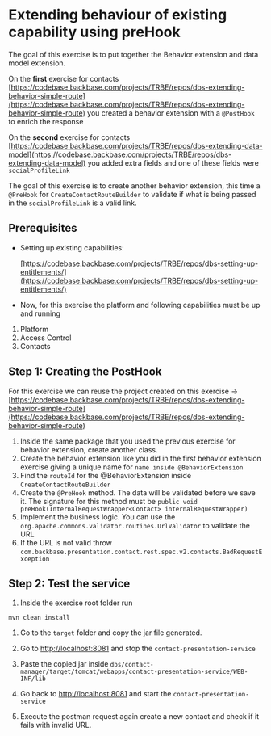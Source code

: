 # Extending behaviour of existing capability using preHook

The goal of this exercise is to put together the Behavior extension and data model extension.

On the **first** exercise for contacts [https://codebase.backbase.com/projects/TRBE/repos/dbs-extending-behavior-simple-route](https://codebase.backbase.com/projects/TRBE/repos/dbs-extending-behavior-simple-route) you created a behavior extension with a `@PostHook` to enrich the response

On the **second** exercise for contacts [https://codebase.backbase.com/projects/TRBE/repos/dbs-extending-data-model](https://codebase.backbase.com/projects/TRBE/repos/dbs-extending-data-model) you added extra fields and one of these fields were `socialProfileLink`

The goal of this exercise is to create another behavior extension, this time a `@PreHook` for `CreateContactRouteBuilder` to validate if what is being passed in the `socialProfileLink` is a valid link.

## Prerequisites

* Setting up existing capabilities:

	[https://codebase.backbase.com/projects/TRBE/repos/dbs-setting-up-entitlements/](https://codebase.backbase.com/projects/TRBE/repos/dbs-setting-up-entitlements/)

* Now, for this exercise the platform and following capabilities must be up and running

1. Platform
1. Access Control
1. Contacts

## Step 1: Creating the PostHook

For this exercise we can reuse the project created on this exercise ->  [https://codebase.backbase.com/projects/TRBE/repos/dbs-extending-behavior-simple-route](https://codebase.backbase.com/projects/TRBE/repos/dbs-extending-behavior-simple-route)

1. Inside the same package that you used the previous exercise for behavior extension, create another class.
1. Create the behavior extension like you did in the first behavior extension exercise giving a unique name for `name inside @BehaviorExtension`
1. Find the `routeId` for the @BehaviorExtension inside `CreateContactRouteBuilder`
1. Create the `@PreHook` method. The data will be validated before we save it. The signature for this method must be `public void preHook(InternalRequestWrapper<Contact> internalRequestWrapper)`
1. Implement the business logic. You can use the `org.apache.commons.validator.routines.UrlValidator` to validate the URL
1. If the URL is not valid throw `com.backbase.presentation.contact.rest.spec.v2.contacts.BadRequestException`

## Step 2: Test the service

1. Inside the exercise root folder run 

`mvn clean install`

1. Go to the `target` folder and copy the jar file generated.

1. Go to [http://localhost:8081](http://localhost:8081) and stop the `contact-presentation-service`

1. Paste the copied jar inside `dbs/contact-manager/target/tomcat/webapps/contact-presentation-service/WEB-INF/lib`

1. Go back to [http://localhost:8081](http://localhost:8081) and start the `contact-presentation-service`

1. Execute the postman request again create a new contact and check if it fails with invalid URL.

